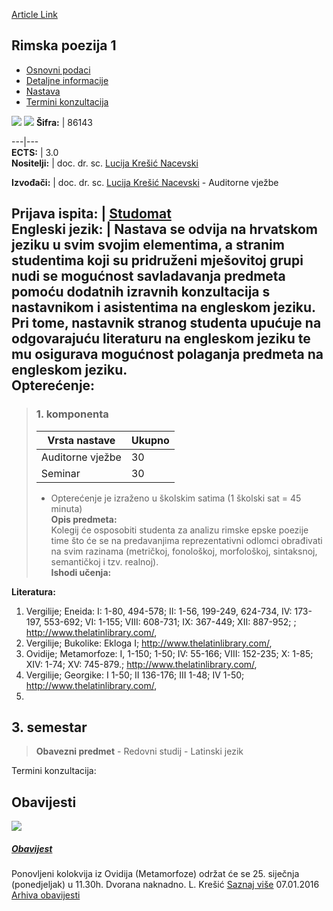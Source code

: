 [Article Link](https://www.fhs.hr/predmet/rimpoe1)

## Rimska poezija 1
  * [Osnovni podaci](https://www.fhs.hr/predmet/rimpoe1#v1id-523817_810598_1_0 "Osnovni podaci")
  * [Detaljne informacije](https://www.fhs.hr/predmet/rimpoe1#v1id-523817_810598_1_1 "Detaljne informacije")
  * [Nastava](https://www.fhs.hr/predmet/rimpoe1#v1id-523817_810598_1_2 "Nastava")
  * [Termini konzultacija](https://www.fhs.hr/predmet/rimpoe1#v1id-523817_810598_1_3 "Termini konzultacija")


[![](https://www.fhs.hr/img/flags/gif/hr.gif)](https://www.fhs.hr/predmet/rimpoe1) [![](https://www.fhs.hr/img/flags/gif/gb.gif)](https://www.fhs.hr/en/course/rompoe1)
**Šifra:** |  86143  
  
---|---  
**ECTS:** |  3.0   
**Nositelji:** |  doc. dr. sc. [Lucija Krešić Nacevski](https://www.fhs.hr/djelatnik/lucija.kresic_nacevski)   
  
**Izvođači:** |  doc. dr. sc. [Lucija Krešić Nacevski](https://www.fhs.hr/djelatnik/lucija.kresic_nacevski) - Auditorne vježbe  
  
**Prijava ispita:** |  [Studomat](http://www.isvu.hr/studomat)  
**Engleski jezik:** |  Nastava se odvija na hrvatskom jeziku u svim svojim elementima, a stranim studentima koji su pridruženi mješovitoj grupi nudi se mogućnost savladavanja predmeta pomoću dodatnih izravnih konzultacija s nastavnikom i asistentima na engleskom jeziku. Pri tome, nastavnik stranog studenta upućuje na odgovarajuću literaturu na engleskom jeziku te mu osigurava mogućnost polaganja predmeta na engleskom jeziku.   
**Opterećenje:**  
---  
> ### 1. komponenta
> | Vrsta nastave | Ukupno  
> ---|---  
> Auditorne vježbe | 30  
> Seminar | 30  
> * Opterećenje je izraženo u školskim satima (1 školski sat = 45 minuta)   
**Opis predmeta:**  
> Kolegij će osposobiti studenta za analizu rimske epske poezije time što će se na predavanjima reprezentativni odlomci obrađivati na svim razinama (metričkoj, fonološkoj, morfološkoj, sintaksnoj, semantičkoj i tzv. realnoj).  
**Ishodi učenja:**  

  
**Literatura:**  
  1. Vergilije; Eneida: I: 1-80, 494-578; II: 1-56, 199-249, 624-734, IV: 173-197, 553-692; VI: 1-155; VIII: 608-731; IX: 367-449; XII: 887-952; ; http://www.thelatinlibrary.com/, 
  2. Vergilije; Bukolike: Ekloga I; http://www.thelatinlibrary.com/, 
  3. Ovidije; Metamorfoze: I, 1-150; 1-50; IV: 55-166; VIII: 152-235; X: 1-85; XIV: 1-74; XV: 745-879.; http://www.thelatinlibrary.com/, 
  4. Vergilije; Georgike: I 1-50; II 136-176; III 1-48; IV 1-50; http://www.thelatinlibrary.com/, 
  5. 
  
**3. semestar**  
---  
> **Obavezni predmet** - Redovni studij - Latinski jezik  
>   
Termini konzultacija: 


## Obavijesti
[ ![](https://www.fhs.hr/_pub/themes_static/hrstud2024/default/img/default_news.jpg) ](https://www.fhs.hr/predmet/rimpoe1?@=20sx5#news_78546)
#####  [Obavijest](https://www.fhs.hr/predmet/rimpoe1?@=20sx5#news_78546)
Ponovljeni kolokvija iz Ovidija (Metamorfoze) održat će se 25. siječnja (ponedjeljak) u 11.30h. Dvorana naknadno. L. Krešić 
[Saznaj više](https://www.fhs.hr/predmet/rimpoe1?@=20sx5#news_78546)
07.01.2016
[Arhiva obavijesti](https://www.fhs.hr/predmet/rimpoe1?@=20owc#news_78546 "Arhiva obavijesti")

